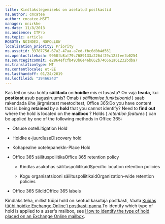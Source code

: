 ```yaml
---
title: Kindlakstegemiseks on asetatud postkastid
ms.author: cmcatee
author: cmcatee-MSFT
manager: mnirkhe
ms.date: 11/8/2018
ms.audience: ITPro
ms.topic: article
ROBOTS: NOINDEX, NOFOLLOW
localization_priority: Priority
ms.assetid: 3378775d-67a2-47aa-a7ed-fbc6d0b4d561
ms.openlocfilehash: 9950fb8af79c7689133a226df29c123feefb0254
ms.sourcegitcommit: e2864efcfb493b6e46b662b746661a61232bdba7
ms.translationtype: MT
ms.contentlocale: et-EE
ms.lasthandoff: 01/24/2019
ms.locfileid: "29466243"
---
```

<span data-ttu-id="21049-p101">Kas teil on sisu kohta **säilitada** on **hoidke** mis ei tuvasta? On vaja **teada,** kui **postkast** asub pagasiruumis? Omab ( *säilitamise funktsioonid* ) saab rakendada ühe järgmistest meetoditest, Office 365:</span><span class="sxs-lookup"><span data-stu-id="21049-p101">Do you have content that is being **retained** by a **hold** that you cannot identify? Need to **find out** where the hold is located on the **mailbox** ? Holds (  *retention features*  ) can be applied by one of the following methods in Office 365:</span></span> 
  
- <span data-ttu-id="21049-105">Otsuse ootel</span><span class="sxs-lookup"><span data-stu-id="21049-105">Litigation Hold</span></span> 
    
- <span data-ttu-id="21049-106">Hoidke e-juurdlus</span><span class="sxs-lookup"><span data-stu-id="21049-106">eDiscovery hold</span></span>
    
- <span data-ttu-id="21049-107">Kohapealne ootelepanek</span><span class="sxs-lookup"><span data-stu-id="21049-107">In-Place Hold</span></span>
    
- <span data-ttu-id="21049-108">Office 365 säilituspoliitika</span><span class="sxs-lookup"><span data-stu-id="21049-108">Office 365 retention policy</span></span> 
    
  - <span data-ttu-id="21049-109">Kindlas asukohas säilituspoliitikaid</span><span class="sxs-lookup"><span data-stu-id="21049-109">Specific location retention policies</span></span>
    
  - <span data-ttu-id="21049-110">Kogu organisatsiooni säilituspoliitikaid</span><span class="sxs-lookup"><span data-stu-id="21049-110">Organization-wide retention policies</span></span>
    
- <span data-ttu-id="21049-111">Office 365 Sildid</span><span class="sxs-lookup"><span data-stu-id="21049-111">Office 365 labels</span></span>
    
<span data-ttu-id="21049-112">Kindlaks teha, millist tüüpi hold on seotud kasutaja postkasti, Vaata [Kuidas tüübi hoidke Exchange Online'i postkasti panna](https://docs.microsoft.com/en-us/office365/securitycompliance/identify-a-hold-on-an-exchange-online-mailbox).</span><span class="sxs-lookup"><span data-stu-id="21049-112">To identify which type of hold is applied to a user's mailbox, see [How to identify the type of hold placed on an Exchange Online mailbox](https://docs.microsoft.com/en-us/office365/securitycompliance/identify-a-hold-on-an-exchange-online-mailbox).</span></span>
  

